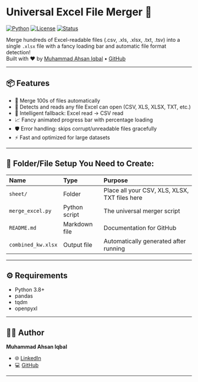 # Universal Excel File Merger 🚀
[![Python](https://img.shields.io/badge/Python-3.8%2B-blue.svg)](https://www.python.org/)
[![License](https://img.shields.io/badge/License-MIT-yellow.svg)](LICENSE)
[![Status](https://img.shields.io/badge/Status-Production%20Ready-green)]()

Merge hundreds of Excel-readable files (.csv, .xls, .xlsx, .txt, .tsv) into a single `.xlsx` file with a fancy loading bar 
and automatic file format detection!  
Built with ❤️ by [Muhammad Ahsan Iqbal](https://www.linkedin.com/in/ahsan-iqbal-digitalmarketingexpert/) • [GitHub](https://github.com/thisisAhsanIqbal)

---

## 📦 Features

- 📁 Merge 100s of files automatically
- 🔎 Detects and reads any file Excel can open (CSV, XLS, XLSX, TXT, etc.)
- 🧠 Intelligent fallback: Excel read → CSV read
- 📈 Fancy animated progress bar with percentage loading
- 🛡️ Error handling: skips corrupt/unreadable files gracefully
- ⚡ Fast and optimized for large datasets

---

## 📂 Folder/File Setup You Need to Create:

| Name             | Type           | Purpose                                         |
|:-----------------|:---------------|:------------------------------------------------|
| `sheet/`          | Folder          | Place all your CSV, XLS, XLSX, TXT files here    |
| `merge_excel.py`  | Python script   | The universal merger script                     |
| `README.md`       | Markdown file   | Documentation for GitHub                        |
| `combined_kw.xlsx`| Output file     | Automatically generated after running           |

---

## ⚙️ Requirements

- Python 3.8+
- pandas
- tqdm
- openpyxl

---

## 👨‍💻 Author

**Muhammad Ahsan Iqbal**  
- 🌐 [LinkedIn](https://www.linkedin.com/in/ahsan-iqbal-digitalmarketingexpert/)
- 💻 [GitHub](https://github.com/thisisAhsanIqbal)

---
